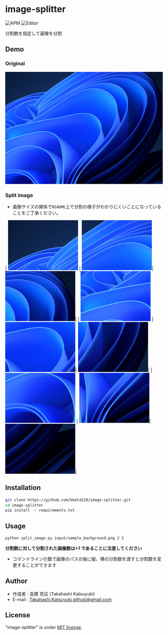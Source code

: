 # image-splitter

![APM](https://img.shields.io/badge/-Python-F9DC3E.svg?logo=python&style=flat)
![Editor](https://img.shields.io/badge/-Visual%20Studio%20Code-007ACC.svg?logo=visual-studio-code&style=flat)

分割数を指定して画像を分割

## Demo

### Original

![original](./images/sample_background.png)

### Split image

- 画像サイズの関係で`README`上で分割の様子がわかりにくいことになっていることをご了承ください。

| ![01](./images/splitted_sample_background_0_0.png) | ![02](./images/splitted_sample_background_0_1.png)| ![03](./images/splitted_sample_background_0_2.png)|
| ![11](./images/splitted_sample_background_1_0.png) | ![12](./images/splitted_sample_background_1_1.png)| ![13](./images/splitted_sample_background_1_2.png)|
| ![21](./images/splitted_sample_background_2_0.png) | ![22](./images/splitted_sample_background_2_1.png)| ![23](./images/splitted_sample_background_2_2.png)|

## Installation

```bash
git clone https://github.com/kkml4220/image-splitter.git
cd image-splitter
pip install -r requirements.txt
```

## Usage

```bash
python split_image.py input/sample_background.png 2 2
```

**分割数に対して分割された画像数は+1 であることに注意してください**

- コマンドライン引数で画像のパスの後に縦、横の分割数を渡すと分割数を変更することができます

## Author

- 作成者 : 高橋 克征 (Takahashi Katsuyuki)
- E-mail : [Takahashi.Katsuyuki.github@gmail.com](Takahashi.Katsuyuki.github@gmail.com)

## License

"image-splitter" is under [MIT license](https://en.wikipedia.org/wiki/MIT_License).
